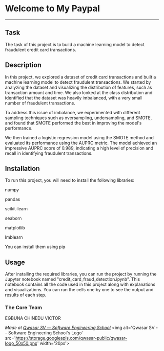 # Welcome to My Paypal
***

## Task
The task of this project is to build a machine learning model to detect fraudulent credit card transactions.

## Description
In this project, we explored a dataset of credit card transactions and built a machine learning model to detect fraudulent transactions. We started by analyzing the dataset and visualizing the distribution of features, such as transaction amount and time. We also looked at the class distribution and identified that the dataset was heavily imbalanced, with a very small number of fraudulent transactions.

To address this issue of imbalance, we experimented with different sampling techniques such as oversampling, undersampling, and SMOTE, and found that SMOTE performed the best in improving the model's performance.

We then trained a logistic regression model using the SMOTE method and evaluated its performance using the AUPRC metric. The model achieved an impressive AUPRC score of 0.989, indicating a high level of precision and recall in identifying fraudulent transactions.

## Installation
To run this project, you will need to install the following libraries:

numpy

pandas

scikit-learn

seaborn

matplotlib


Imblearn

You can install them using pip


## Usage
After installing the required libraries, you can run the project by running the Jupyter notebook named "credit_card_fraud_detection.ipynb". This notebook contains all the code used in this project along with explanations and visualizations. You can run the cells one by one to see the output and results of each step.

### The Core Team
EGBUNA CHINEDU VICTOR

<span><i>Made at <a href='https://qwasar.io'>Qwasar SV -- Software Engineering School</a></i></span>
<span><img alt='Qwasar SV -- Software Engineering School's Logo' src='https://storage.googleapis.com/qwasar-public/qwasar-logo_50x50.png' width='20px'></span>

